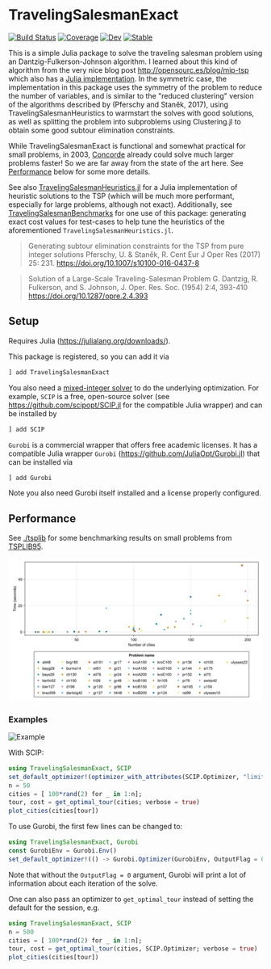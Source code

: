 # TravelingSalesmanExact

[![Build Status](https://github.com/ericphanson/TravelingSalesmanExact.jl/workflows/CI/badge.svg)](https://github.com/ericphanson/TravelingSalesmanExact.jl/actions)
[![Coverage](https://codecov.io/gh/ericphanson/TravelingSalesmanExact.jl/branch/master/graph/badge.svg)](https://codecov.io/gh/ericphanson/TravelingSalesmanExact.jl)
[![Dev](https://img.shields.io/badge/docs-dev-blue.svg)](https://ericphanson.github.io/TravelingSalesmanExact.jl/dev)
[![Stable](https://img.shields.io/badge/docs-stable-blue.svg)](https://ericphanson.github.io/TravelingSalesmanExact.jl/stable)

This is a simple Julia package to solve the traveling salesman problem using an
Dantzig-Fulkerson-Johnson algorithm. I learned about this kind of algorithm from
the very nice blog post <http://opensourc.es/blog/mip-tsp> which also has a
[Julia implementation](https://github.com/opensourcesblog/mip_tsp). In the
symmetric case, the implementation in this package uses the symmetry of the
problem to reduce the number of variables, and is similar to the "reduced clustering"
version of the algorithms described by (Pferschy and Staněk, 2017), using TravelingSalesmanHeuristics to warmstart the solves with good solutions, as well as
splitting the problem into subproblems using Clustering.jl to obtain some good
subtour elimination constraints.

While TravelingSalesmanExact is functional and somewhat practical for small problems,
in 2003, [Concorde](https://www.math.uwaterloo.ca/tsp/concorde/benchmarks/bench.html) already could solve much larger problems faster! So we are far away from the state of the art here.
See [Performance](#performance) below for some more details.

See also
[TravelingSalesmanHeuristics.jl](https://github.com/evanfields/TravelingSalesmanHeuristics.jl)
for a Julia implementation of heuristic solutions to the TSP (which will be much
more performant, especially for large problems, although not exact).
Additionally, see
[TravelingSalesmanBenchmarks](https://github.com/ericphanson/TravelingSalesmanBenchmarks.jl)
for one use of this package: generating exact cost values for test-cases to help
tune the heuristics of the aforementioned `TravelingSalesmanHeuristics.jl`.

>Generating subtour elimination constraints for the TSP from pure integer solutions
>Pferschy, U. & Staněk, R. Cent Eur J Oper Res (2017) 25: 231.
><https://doi.org/10.1007/s10100-016-0437-8>


>Solution of a Large-Scale Traveling-Salesman Problem
>G. Dantzig, R. Fulkerson, and S. Johnson, 	J. Oper. Res. Soc. (1954) 2:4, 393-410
><https://doi.org/10.1287/opre.2.4.393>


## Setup

Requires Julia (<https://julialang.org/downloads/>).

This package is registered, so you can add it via

```julia
] add TravelingSalesmanExact
```

You also need a
[mixed-integer solver](https://jump.dev/JuMP.jl/stable/installation/#Supported-solvers)
to do the underlying optimization. For example, `SCIP` is a free, open-source
solver (see <https://github.com/scipopt/SCIP.jl> for the compatible Julia
wrapper) and can be installed by

```julia
] add SCIP
```

`Gurobi` is a commercial wrapper that offers free academic licenses. It has a
compatible Julia wrapper `Gurobi` (<https://github.com/JuliaOpt/Gurobi.jl>) that
can be installed via

```julia
] add Gurobi
```

Note you also need Gurobi itself installed and a license properly configured.

## Performance

See [./tsplib](./tsplib) for some benchmarking results on small problems from [TSPLIB95](http://comopt.ifi.uni-heidelberg.de/software/TSPLIB95/).

![](./tsplib/200.png)

### Examples

![Example](example.svg)

With SCIP:

```julia
using TravelingSalesmanExact, SCIP
set_default_optimizer!(optimizer_with_attributes(SCIP.Optimizer, "limits/maxorigsol" => 100))
n = 50
cities = [ 100*rand(2) for _ in 1:n];
tour, cost = get_optimal_tour(cities; verbose = true)
plot_cities(cities[tour])
```

To use Gurobi, the first few lines can be changed to:

```julia
using TravelingSalesmanExact, Gurobi
const GurobiEnv = Gurobi.Env()
set_default_optimizer!(() -> Gurobi.Optimizer(GurobiEnv, OutputFlag = 0))
```

Note that without the `OutputFlag = 0` argument, Gurobi will print a lot of information about each iteration of the solve.

One can also pass an optimizer to `get_optimal_tour` instead of setting the default for the session, e.g.

```julia
using TravelingSalesmanExact, SCIP
n = 500
cities = [ 100*rand(2) for _ in 1:n];
tour, cost = get_optimal_tour(cities, SCIP.Optimizer; verbose = true)
plot_cities(cities[tour])
```

